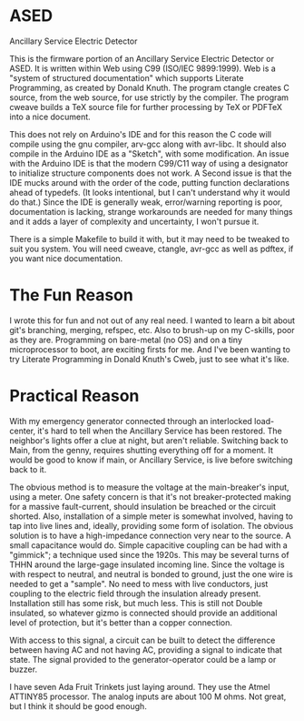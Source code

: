 ASED
=========
Ancillary Service Electric Detector


This is the firmware portion of an Ancillary Service Electric Detector or ASED.
It is written within Web using C99 (ISO/IEC 9899:1999). Web is a "system of
structured documentation" which supports Literate Programming, as created by
Donald Knuth. The program ctangle creates C source, from the web source, for
use strictly by the compiler. The program cweave builds a TeX source file for
further processing by TeX or PDFTeX into a nice document.

This does not rely on Arduino's IDE and for this reason the C code will compile
using the gnu compiler, arv-gcc along with avr-libc. It should also compile in
the Arduino IDE as a "Sketch", with some modification. An issue with the
Arduino IDE is that the modern C99/C11 way of using a designator to initialize
structure components does not work.  A Second issue is that the IDE mucks around
with the order of the code, putting function declarations ahead of typedefs. (It
looks intentional, but I can't understand why it would do that.) Since the IDE
is generally weak, error/warning reporting is poor, documentation is lacking,
 strange workarounds are needed for many things and it adds a layer of
complexity and uncertainty, I won't pursue it. 


There is a simple Makefile to build it with, but it may need to be tweaked to
suit you system. You will need cweave, ctangle, avr-gcc as well as pdftex, if
you want nice documentation. 

# The Fun Reason
I wrote this for fun and not out of any real need. I wanted to learn a bit about git's branching, merging, refspec, etc. Also to brush-up on my C-skills, poor as they are. Programming on bare-metal (no OS) and on a tiny microprocessor to boot, are exciting firsts for me. And I've been wanting to try Literate Programming in Donald Knuth's Cweb, just to see what it's like. 

# Practical Reason
With my emergency generator connected through an interlocked load-center, it's
hard to tell when the Ancillary Service has been restored. The neighbor's
lights offer a clue at night, but aren't reliable. Switching back to Main, from
the genny, requires shutting everything off for a moment. It would be good to
know if main, or Ancillary Service, is live before switching back to it.

The obvious method is to measure the voltage at the main-breaker's input, using
a meter. One safety concern is that it's not breaker-protected making for a
massive fault-current, should insulation be breached or the circuit shorted.
Also, installation of a simple meter is somewhat involved, having to tap into
live lines and, ideally, providing some form of isolation. The obvious solution
is to have a high-impedance connection very near to the source. A small
capacitance would do. Simple capacitive coupling can be had with a "gimmick"; a
technique used since the 1920s. This may be several turns of THHN around the
large-gage insulated incoming line. Since the voltage is with respect to
neutral, and neutral is bonded to ground, just the one wire is needed to get a
"sample". No need to mess with live conductors, just coupling to the electric
field through the insulation already present. Installation still has some risk,
but much less. This is still not Double insulated, so whatever gizmo is
connected should provide an additional level of protection, but it's better
than a copper connection.

With access to this signal, a circuit can be built to detect the difference
between having AC and not having AC, providing a signal to indicate that state.
The signal provided to the generator-operator could be a lamp or buzzer.  

I have seven Ada Fruit Trinkets just laying around. They use the Atmel ATTINY85
processor. The analog inputs are about 100 M ohms. Not great, but I think it
should be good enough. 

